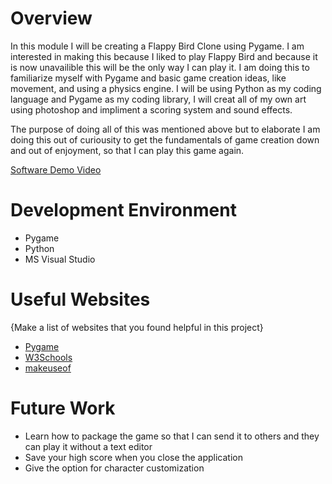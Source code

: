 # Overview

In this module I will be creating a Flappy Bird Clone using Pygame. I am interested in making this because I liked to play Flappy Bird and because it is now unavailible this will be the only way I can play it. I am doing this to familiarize myself with Pygame and basic game creation ideas, like movement, and using a physics engine. I will be using Python as my coding language and Pygame as my coding library, I will creat all of my own art using photoshop and impliment a scoring system and sound effects.

The purpose of doing all of this was mentioned above but to elaborate I am doing this out of curiousity to get the fundamentals of game creation down and out of enjoyment, so that I can play this game again.

[Software Demo Video](https://youtu.be/RyhbSrhYLUE)

# Development Environment

- Pygame
- Python
- MS Visual Studio

# Useful Websites

{Make a list of websites that you found helpful in this project}

- [Pygame](https://www.pygame.org/news)
- [W3Schools](https://www.w3schools.com/)
- [makeuseof](https://www.makeuseof.com/)

# Future Work

- Learn how to package the game so that I can send it to others and they can play it without a text editor
- Save your high score when you close the application
- Give the option for character customization
